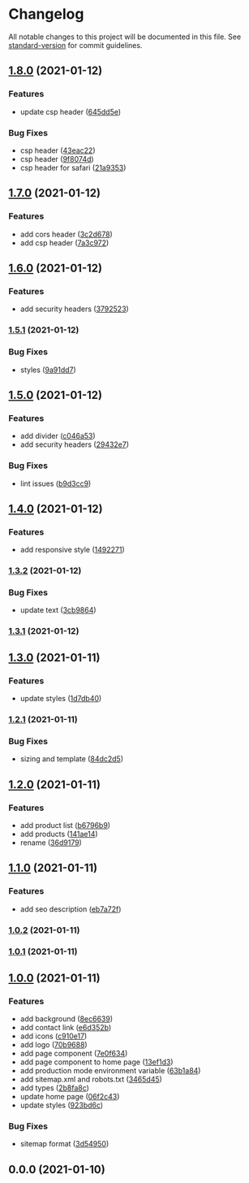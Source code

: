# Changelog

All notable changes to this project will be documented in this file. See [standard-version](https://github.com/conventional-changelog/standard-version) for commit guidelines.

## [1.8.0](https://github.com/karmasakshi/sumran/compare/v1.7.0...v1.8.0) (2021-01-12)


### Features

* update csp header ([645dd5e](https://github.com/karmasakshi/sumran/commit/645dd5e72f698cf26fe9bbd220835f0d871e0ce7))


### Bug Fixes

* csp header ([43eac22](https://github.com/karmasakshi/sumran/commit/43eac227ceac4e43aecf9d16c3d47c5186c5d016))
* csp header ([9f8074d](https://github.com/karmasakshi/sumran/commit/9f8074d3a1fec735193ad17bf23d720206565fad))
* csp header for safari ([21a9353](https://github.com/karmasakshi/sumran/commit/21a93535956964caf50e184701fec4c463d76453))

## [1.7.0](https://github.com/karmasakshi/sumran/compare/v1.6.0...v1.7.0) (2021-01-12)


### Features

* add cors header ([3c2d678](https://github.com/karmasakshi/sumran/commit/3c2d678ab7e1918731cf7e9ee7b73b1b41760925))
* add csp header ([7a3c972](https://github.com/karmasakshi/sumran/commit/7a3c972379fc9c9bb4e9d8b3305bcd22ee8d4963))

## [1.6.0](https://github.com/karmasakshi/sumran/compare/v1.5.1...v1.6.0) (2021-01-12)


### Features

* add security headers ([3792523](https://github.com/karmasakshi/sumran/commit/3792523e7a64c09ad8cb27361f72eebad2a338ca))

### [1.5.1](https://github.com/karmasakshi/sumran/compare/v1.5.0...v1.5.1) (2021-01-12)


### Bug Fixes

* styles ([9a91dd7](https://github.com/karmasakshi/sumran/commit/9a91dd7e43600cdbf8be8e346cecd5f49c0404e9))

## [1.5.0](https://github.com/karmasakshi/sumran/compare/v1.4.0...v1.5.0) (2021-01-12)


### Features

* add divider ([c046a53](https://github.com/karmasakshi/sumran/commit/c046a539f779134ea5a4b0a9763cd5d2e93d022f))
* add security headers ([29432e7](https://github.com/karmasakshi/sumran/commit/29432e741143a0cfdac308068206395a4620f269))


### Bug Fixes

* lint issues ([b9d3cc9](https://github.com/karmasakshi/sumran/commit/b9d3cc905f831484970e418e641ac3daf90aac90))

## [1.4.0](https://github.com/karmasakshi/sumran/compare/v1.3.2...v1.4.0) (2021-01-12)


### Features

* add responsive style ([1492271](https://github.com/karmasakshi/sumran/commit/1492271f0d6aed06222646543e80fc95d8fd2ec3))

### [1.3.2](https://github.com/karmasakshi/sumran/compare/v1.3.1...v1.3.2) (2021-01-12)


### Bug Fixes

* update text ([3cb9864](https://github.com/karmasakshi/sumran/commit/3cb986415e2a901199b9bf9c744d48a3324c1f89))

### [1.3.1](https://github.com/karmasakshi/sumran/compare/v1.3.0...v1.3.1) (2021-01-12)

## [1.3.0](https://github.com/karmasakshi/sumran/compare/v1.2.1...v1.3.0) (2021-01-11)


### Features

* update styles ([1d7db40](https://github.com/karmasakshi/sumran/commit/1d7db405dc97b1a8a47e8f4cbaace01ced6da851))

### [1.2.1](https://github.com/karmasakshi/sumran/compare/v1.2.0...v1.2.1) (2021-01-11)


### Bug Fixes

* sizing and template ([84dc2d5](https://github.com/karmasakshi/sumran/commit/84dc2d5f0530ca6faca5c9c4faca457047b3aa36))

## [1.2.0](https://github.com/karmasakshi/sumran/compare/v1.1.0...v1.2.0) (2021-01-11)


### Features

* add product list ([b6796b9](https://github.com/karmasakshi/sumran/commit/b6796b9b045ec1784bdcdec335ec3202a6935de1))
* add products ([141ae14](https://github.com/karmasakshi/sumran/commit/141ae14977eaebc2b0b78b78469ff245654af291))
* rename ([36d9179](https://github.com/karmasakshi/sumran/commit/36d9179ddccc345546e3f2209a66b8554d992611))

## [1.1.0](https://github.com/karmasakshi/sumran/compare/v1.0.2...v1.1.0) (2021-01-11)


### Features

* add seo description ([eb7a72f](https://github.com/karmasakshi/sumran/commit/eb7a72f7dd0e4f303b9f65c5ff69cabc503d2b43))

### [1.0.2](https://github.com/karmasakshi/sumran/compare/v1.0.1...v1.0.2) (2021-01-11)

### [1.0.1](https://github.com/karmasakshi/sumran/compare/v1.0.0...v1.0.1) (2021-01-11)

## [1.0.0](https://github.com/karmasakshi/sumran/compare/v0.0.0...v1.0.0) (2021-01-11)


### Features

* add background ([8ec6639](https://github.com/karmasakshi/sumran/commit/8ec6639fd420142f4dd626fdd2eec964513d8ab2))
* add contact link ([e6d352b](https://github.com/karmasakshi/sumran/commit/e6d352bef8aa1ad940fc9b5bef3296b8701ecf71))
* add icons ([c910e17](https://github.com/karmasakshi/sumran/commit/c910e171f7cddad0c8128340f470bc6a349c04bf))
* add logo ([70b9688](https://github.com/karmasakshi/sumran/commit/70b9688524a8ea65f85923b811079c0b6a5552b1))
* add page component ([7e0f634](https://github.com/karmasakshi/sumran/commit/7e0f634941e2cc893a27ad95fc668f2cf563ca8a))
* add page component to home page ([13ef1d3](https://github.com/karmasakshi/sumran/commit/13ef1d3f2379ece0e4c1360179780791a1a10462))
* add production mode environment variable ([63b1a84](https://github.com/karmasakshi/sumran/commit/63b1a84353cd4deef71e78575929842fd6320f4b))
* add sitemap.xml and robots.txt ([3465d45](https://github.com/karmasakshi/sumran/commit/3465d453279e0b96021a4886cd01c5140e266d86))
* add types ([2b8fa8c](https://github.com/karmasakshi/sumran/commit/2b8fa8c2264c9a9c36f254f4d59dcde70bcb36bf))
* update home page ([06f2c43](https://github.com/karmasakshi/sumran/commit/06f2c43c52d426afe5c20ffd63b8931963e1befe))
* update styles ([923bd6c](https://github.com/karmasakshi/sumran/commit/923bd6c15c0a6315e76de86665ae8ba3526a62ed))


### Bug Fixes

* sitemap format ([3d54950](https://github.com/karmasakshi/sumran/commit/3d549504ff4988655e8853f03f6ce2573f76d1f4))

## 0.0.0 (2021-01-10)
